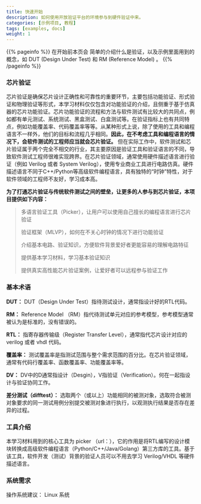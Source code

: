 ```yaml
---
title: 快速开始
description: 如何使用开放验证平台的环境参与到硬件验证中来。
categories: [示例项目, 教程]
tags: [examples, docs]
weight: 1
---
```


{{% pageinfo %}}
在开始前本页会 简单的介绍什么是验证，以及示例里面用到的概念，如 DUT (Design Under Test) 和 RM (Reference Model) 。
{{% /pageinfo %}}

### 芯片验证

芯片验证是确保芯片设计正确性和可靠性的重要环节，主要包括功能验证、形式验证和物理验证等形式，本学习材料仅仅包含对功能验证的介绍，且侧重于基于仿真器的芯片功能验证。芯片功能验证的流程和方法与软件测试有比较大的共同点，例如都有单元测试、系统测试、黑盒测试、白盒测试等。在验证指标上也有共同特点，例如功能覆盖率、代码覆盖率等等。从某种形式上说，除了使用的工具和编程语言不一样外，他们的目标和流程几乎相同。**因此，在不考虑工具和编程语言的情况下，会软件测试的工程师应当就会芯片验证。** 但在实际工作中，软件测试和芯片验证属于两个完全不相交的行业，其主要原因是验证工具和验证语言的不同，导致软件测试工程师很难实现跨界。在芯片验证领域，通常使用硬件描述语言进行验证（例如 Verilog 或者 System Verilog），使用专业商业工具进行电路仿真。硬件描述语言不同于C++/Python等高级软件编程语言，具有独特的“时钟”特性，对于软件领域的工程师不友好，学习成本高。

**为了打通芯片验证与传统软件测试之间的壁垒，让更多的人参与到芯片验证，本项目提供如下内容：**

<blockquote><p>
多语言验证工具（Picker），让用户可以使用自己擅长的编程语言进行芯片验证

验证框架（MLVP），如何在不关心时钟的情况下进行功能验证

介绍基本电路、验证知识，方便软件背景爱好者更能容易的理解电路特征

提供基本学习材料，学习基本验证知识

提供真实高性能芯片验证案例，让爱好者可以远程参与验证工作

</blockquote></p>


### 基本术语

**DUT：** DUT（Design Under Test）指待测试设计，通常指设计好的RTL代码。

**RM：** Reference Model （RM）指代待测试单元对应的参考模型，参考模型通常被认为是标准的，没有错误的。

**RTL：** 指寄存器传输级（Register Transfer Level），通常指代芯片设计对应的 verilog 或者 vhdl 代码。

**覆盖率：** 测试覆盖率是指测试范围与整个需求范围的百分比。在芯片验证领域，通常有代码行覆盖率、函数覆盖率、功能覆盖率等。

**DV：** DV中的D通常指设计（Desgin），V指验证（Verification）。何在一起指设计与验证协同工作。

**差分测试（difftest）：** 选取两个（或以上）功能相同的被测对象，选取符合被测对象要求的同一测试用例分别提交被测对象进行执行，以观测执行结果是否存在差异的过程。

### 工具介绍

本学习材料用到的核心工具为 picker （url：），它的作用是将RTL编写的设计模块转换成高级软件编程语言（Python/C++/Java/Golang）第三方库的工具。基于该工具，软件开发（测试）背景的验证人员可以不用去学习 Verilog/VHDL 等硬件描述语言。

### 系统需求

操作系统建议： Linux 系统
